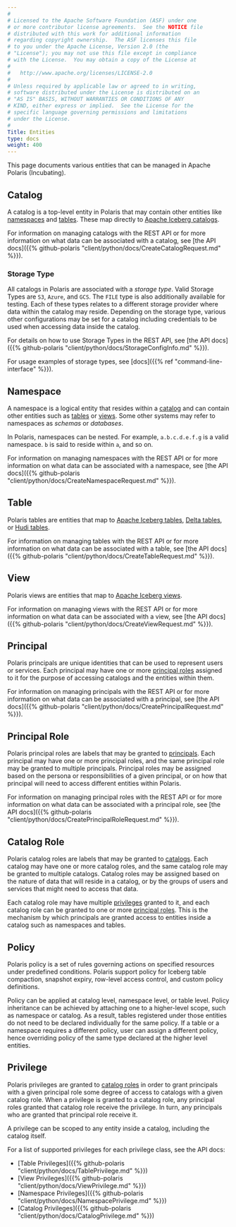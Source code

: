 ```yaml
---
#
# Licensed to the Apache Software Foundation (ASF) under one
# or more contributor license agreements.  See the NOTICE file
# distributed with this work for additional information
# regarding copyright ownership.  The ASF licenses this file
# to you under the Apache License, Version 2.0 (the
# "License"); you may not use this file except in compliance
# with the License.  You may obtain a copy of the License at
#
#   http://www.apache.org/licenses/LICENSE-2.0
#
# Unless required by applicable law or agreed to in writing,
# software distributed under the License is distributed on an
# "AS IS" BASIS, WITHOUT WARRANTIES OR CONDITIONS OF ANY
# KIND, either express or implied.  See the License for the
# specific language governing permissions and limitations
# under the License.
#
Title: Entities
type: docs
weight: 400
---
```


This page documents various entities that can be managed in Apache Polaris (Incubating).

## Catalog

A catalog is a top-level entity in Polaris that may contain other entities like [namespaces](#namespace) and [tables](#table). These map directly to [Apache Iceberg catalogs](https://iceberg.apache.org/concepts/catalog/).

For information on managing catalogs with the REST API or for more information on what data can be associated with a catalog, see [the API docs]({{% github-polaris "client/python/docs/CreateCatalogRequest.md" %}}).

### Storage Type

All catalogs in Polaris are associated with a _storage type_. Valid Storage Types are `S3`, `Azure`, and `GCS`. The `FILE` type is also additionally available for testing. Each of these types relates to a different storage provider where data within the catalog may reside. Depending on the storage type, various other configurations may be set for a catalog including credentials to be used when accessing data inside the catalog.

For details on how to use Storage Types in the REST API, see [the API docs]({{% github-polaris "client/python/docs/StorageConfigInfo.md" %}}).

For usage examples of storage types, see [docs]({{% ref "command-line-interface" %}}).

## Namespace

A namespace is a logical entity that resides within a [catalog](#catalog) and can contain other entities such as [tables](#table) or [views](#view). Some other systems may refer to namespaces as _schemas_ or _databases_.

In Polaris, namespaces can be nested. For example, `a.b.c.d.e.f.g` is a valid namespace. `b` is said to reside within `a`, and so on.

For information on managing namespaces with the REST API or for more information on what data can be associated with a namespace, see [the API docs]({{% github-polaris "client/python/docs/CreateNamespaceRequest.md" %}}).

## Table

Polaris tables are entities that map to [Apache Iceberg tables](https://iceberg.apache.org/docs/nightly/configuration/), [Delta tables](https://docs.databricks.com/aws/en/delta/table-properties), or [Hudi tables](https://hudi.apache.org/docs/next/configurations#TABLE_CONFIG).

For information on managing tables with the REST API or for more information on what data can be associated with a table, see [the API docs]({{% github-polaris "client/python/docs/CreateTableRequest.md" %}}).

## View

Polaris views are entities that map to [Apache Iceberg views](https://iceberg.apache.org/view-spec/).

For information on managing views with the REST API or for more information on what data can be associated with a view, see [the API docs]({{% github-polaris "client/python/docs/CreateViewRequest.md" %}}).

## Principal

Polaris principals are unique identities that can be used to represent users or services. Each principal may have one or more [principal roles](#principal-role) assigned to it for the purpose of accessing catalogs and the entities within them.

For information on managing principals with the REST API or for more information on what data can be associated with a principal, see [the API docs]({{% github-polaris "client/python/docs/CreatePrincipalRequest.md" %}}).

## Principal Role

Polaris principal roles are labels that may be granted to [principals](#principal). Each principal may have one or more principal roles, and the same principal role may be granted to multiple principals. Principal roles may be assigned based on the persona or responsibilities of a given principal, or on how that principal will need to access different entities within Polaris.

For information on managing principal roles with the REST API or for more information on what data can be associated with a principal role, see [the API docs]({{% github-polaris "client/python/docs/CreatePrincipalRoleRequest.md" %}}).

## Catalog Role

Polaris catalog roles are labels that may be granted to [catalogs](#catalog). Each catalog may have one or more catalog roles, and the same catalog role may be granted to multiple catalogs. Catalog roles may be assigned based on the nature of data that will reside in a catalog, or by the groups of users and services that might need to access that data.

Each catalog role may have multiple [privileges](#privilege) granted to it, and each catalog role can be granted to one or more [principal roles](#principal-role). This is the mechanism by which principals are granted access to entities inside a catalog such as namespaces and tables.

## Policy

Polaris policy is a set of rules governing actions on specified resources under predefined conditions. Polaris support policy for Iceberg table compaction, snapshot expiry, row-level access control, and custom policy definitions.

Policy can be applied at catalog level, namespace level, or table level. Policy inheritance can be achieved by attaching one to a higher-level scope, such as namespace or catalog. As a result, tables registered under those entities do not need to be declared individually for the same policy. If a table or a namespace requires a different policy, user can assign a different policy, hence overriding policy of the same type declared at the higher level entities.

## Privilege

Polaris privileges are granted to [catalog roles](#catalog-role) in order to grant principals with a given principal role some degree of access to catalogs with a given catalog role. When a privilege is granted to a catalog role, any principal roles granted that catalog role receive the privilege. In turn, any principals who are granted that principal role receive it.

A privilege can be scoped to any entity inside a catalog, including the catalog itself.

For a list of supported privileges for each privilege class, see the API docs:
* [Table Privileges]({{% github-polaris "client/python/docs/TablePrivilege.md" %}})
* [View Privileges]({{% github-polaris "client/python/docs/ViewPrivilege.md" %}})
* [Namespace Privileges]({{% github-polaris "client/python/docs/NamespacePrivilege.md" %}})
* [Catalog Privileges]({{% github-polaris "client/python/docs/CatalogPrivilege.md" %}})
